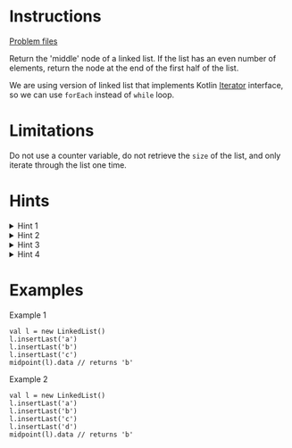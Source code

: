 # Instructions
[Problem files](.)

Return the 'middle' node of a linked list. If the list has an even number of elements, return
the node at the end of the first half of the list.

We are using version of linked list that implements Kotlin
[Iterator](https://kotlinlang.org/api/latest/jvm/stdlib/kotlin.collections/-iterator/index.html) interface, so we can use `forEach` instead
of `while` loop.

# Limitations
Do not use a counter variable, do not retrieve the `size` of the list, and only iterate through the list one time.

# Hints
<details>
  <summary>Hint 1</summary>
   We should use more then one variable to store values that are retrieved during iteration (two pointer solution)
</details>

<details>
  <summary>Hint 2</summary>
  Name of these variables should be `slow` and `fast`
</details>

<details>
  <summary>Hint 3</summary>
  Assign next node to `slow` variable in every iteration
</details>

<details>
  <summary>Hint 4</summary>
  Assign next node of next node to `fast` variable in every iteration
</details>

# Examples
Example 1
```
val l = new LinkedList()
l.insertLast('a')
l.insertLast('b')
l.insertLast('c')
midpoint(l).data // returns 'b'
```

Example 2
```
val l = new LinkedList()
l.insertLast('a')
l.insertLast('b')
l.insertLast('c')
l.insertLast('d')
midpoint(l).data // returns 'b'
```

